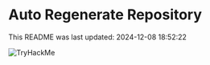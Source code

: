 # Auto Regenerate Repository

This README was last updated: 2024-12-08 18:52:22

 ![TryHackMe](https://tryhackme.com/badge/533634)